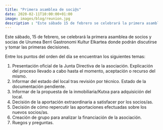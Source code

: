 ```yaml
---
title: "Primera asamblea de soci@s"
date: 2020-02-11T10:00:00+01:00
image: images/blog/reunion.jpg
description : "Este sábado 15 de febrero se celebrará la primera asamblea de socios y socias."
---
```


Este sábado, 15 de febrero, se celebrará la primera asamblea de socios y socias de Urumea Berri Gastronomi Kultur Elkartea donde podrán discutirse y tomar las primeras decisiones. 

Entre los puntos del orden del día se encuentran los siguientes temas:

1. Presentación oficial de la Junta Directiva de la asociación. Explicación del proceso llevado a cabo hasta el momento, aceptación o recurso del mismo.
2. Informar del estado del local tras revisión por técnico. Estado de la documentación pendiente.
3. Informar de la propuesta de la inmobiliaria/Kutxa para adquisición del local.
4. Decisión de la aportación extraordinaria a satisfacer por los socios/as.
5. Decisión de cómo repercutir las aportaciones efectuadas sobre los nuevos socios/as.
6. Creación de grupo para analizar la financiación de la asociación.
7. Ruegos y preguntas.